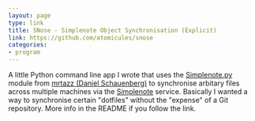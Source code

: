 ```yaml
---
layout: page
type: link
title: SNose - Simplenote Object Synchronisation (Explicit)
link: https://github.com/atomicules/snose
categories: 
- program
---
```

A little Python command line app I wrote that uses the [Simplenote.py](https://github.com/mrtazz/simplenote.py) module from [mrtazz (Daniel Schauenberg)](https://github.com/mrtazz) to synchronise arbitary files across multiple machines via the [Simplenote](ttp://simplenoteapp.com/) service. Basically I wanted a way to synchronise certain "dotfiles" without the "expense" of a Git repository. More info in the README if you follow the link.
